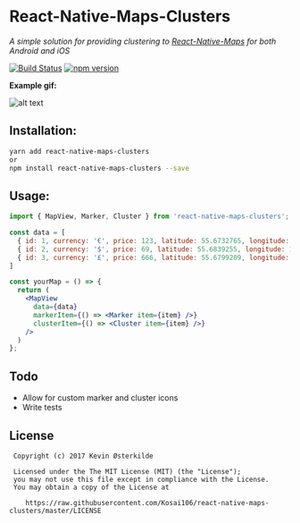 # React-Native-Maps-Clusters

_A simple solution for providing clustering to [React-Native-Maps](https://github.com/airbnb/react-native-maps) for both Android and iOS_

[![Build Status](https://travis-ci.org/Kosai106/react-native-maps-clusters.svg?branch=master)](https://travis-ci.org/Kosai106/react-native-maps-clusters)
[![npm version](https://badge.fury.io/js/react-native-maps-clusters.svg)](https://badge.fury.io/js/react-native-maps-clusters)

__Example gif:__

![alt text](https://raw.githubusercontent.com/Kosai106/react-native-maps-clusters/master/example.gif "Clusters example")

## Installation:
```bash
yarn add react-native-maps-clusters
or
npm install react-native-maps-clusters --save
```

## Usage:
```jsx
import { MapView, Marker, Cluster } from 'react-native-maps-clusters';

const data = [
  { id: 1, currency: '€', price: 123, latitude: 55.6732765, longitude: 12.5670903 },
  { id: 2, currency: '$', price: 69, latitude: 55.6839255, longitude: 12.5576476 },
  { id: 3, currency: '£', price: 666, latitude: 55.6799209, longitude: 12.5800284 },
]

const yourMap = () => {
  return (
    <MapView
      data={data}
      markerItem={() => <Marker item={item} />}
      clusterItem={() => <Cluster item={item} />}
    />
  )
};
```

Todo
----

- Allow for custom marker and cluster icons
- Write tests

License
--------

     Copyright (c) 2017 Kevin Østerkilde

     Licensed under the The MIT License (MIT) (the "License");
     you may not use this file except in compliance with the License.
     You may obtain a copy of the License at

        https://raw.githubusercontent.com/Kosai106/react-native-maps-clusters/master/LICENSE